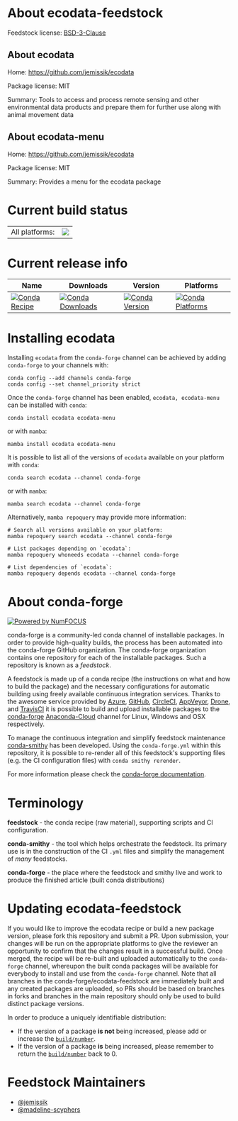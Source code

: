 About ecodata-feedstock
=======================

Feedstock license: [BSD-3-Clause](https://github.com/conda-forge/ecodata-feedstock/blob/main/LICENSE.txt)

About ecodata
-------------

Home: https://github.com/jemissik/ecodata

Package license: MIT

Summary: Tools to access and process remote sensing and other environmental
data products and prepare them for further use along with animal movement data

About ecodata-menu
------------------
Home: https://github.com/jemissik/ecodata

Package license: MIT

Summary: Provides a menu for the ecodata package

Current build status
====================


<table><tr><td>All platforms:</td>
    <td>
      <a href="https://dev.azure.com/conda-forge/feedstock-builds/_build/latest?definitionId=18766&branchName=main">
        <img src="https://dev.azure.com/conda-forge/feedstock-builds/_apis/build/status/ecodata-feedstock?branchName=main">
      </a>
    </td>
  </tr>
</table>

Current release info
====================

| Name | Downloads | Version | Platforms |
| --- | --- | --- | --- |
| [![Conda Recipe](https://img.shields.io/badge/recipe-ecodata-green.svg)](https://anaconda.org/conda-forge/ecodata) | [![Conda Downloads](https://img.shields.io/conda/dn/conda-forge/ecodata.svg)](https://anaconda.org/conda-forge/ecodata) | [![Conda Version](https://img.shields.io/conda/vn/conda-forge/ecodata.svg)](https://anaconda.org/conda-forge/ecodata) | [![Conda Platforms](https://img.shields.io/conda/pn/conda-forge/ecodata.svg)](https://anaconda.org/conda-forge/ecodata) |

Installing ecodata
==================

Installing `ecodata` from the `conda-forge` channel can be achieved by adding `conda-forge` to your channels with:

```
conda config --add channels conda-forge
conda config --set channel_priority strict
```

Once the `conda-forge` channel has been enabled, `ecodata, ecodata-menu` can be installed with `conda`:

```
conda install ecodata ecodata-menu
```

or with `mamba`:

```
mamba install ecodata ecodata-menu
```

It is possible to list all of the versions of `ecodata` available on your platform with `conda`:

```
conda search ecodata --channel conda-forge
```

or with `mamba`:

```
mamba search ecodata --channel conda-forge
```

Alternatively, `mamba repoquery` may provide more information:

```
# Search all versions available on your platform:
mamba repoquery search ecodata --channel conda-forge

# List packages depending on `ecodata`:
mamba repoquery whoneeds ecodata --channel conda-forge

# List dependencies of `ecodata`:
mamba repoquery depends ecodata --channel conda-forge
```


About conda-forge
=================

[![Powered by
NumFOCUS](https://img.shields.io/badge/powered%20by-NumFOCUS-orange.svg?style=flat&colorA=E1523D&colorB=007D8A)](https://numfocus.org)

conda-forge is a community-led conda channel of installable packages.
In order to provide high-quality builds, the process has been automated into the
conda-forge GitHub organization. The conda-forge organization contains one repository
for each of the installable packages. Such a repository is known as a *feedstock*.

A feedstock is made up of a conda recipe (the instructions on what and how to build
the package) and the necessary configurations for automatic building using freely
available continuous integration services. Thanks to the awesome service provided by
[Azure](https://azure.microsoft.com/en-us/services/devops/), [GitHub](https://github.com/),
[CircleCI](https://circleci.com/), [AppVeyor](https://www.appveyor.com/),
[Drone](https://cloud.drone.io/welcome), and [TravisCI](https://travis-ci.com/)
it is possible to build and upload installable packages to the
[conda-forge](https://anaconda.org/conda-forge) [Anaconda-Cloud](https://anaconda.org/)
channel for Linux, Windows and OSX respectively.

To manage the continuous integration and simplify feedstock maintenance
[conda-smithy](https://github.com/conda-forge/conda-smithy) has been developed.
Using the ``conda-forge.yml`` within this repository, it is possible to re-render all of
this feedstock's supporting files (e.g. the CI configuration files) with ``conda smithy rerender``.

For more information please check the [conda-forge documentation](https://conda-forge.org/docs/).

Terminology
===========

**feedstock** - the conda recipe (raw material), supporting scripts and CI configuration.

**conda-smithy** - the tool which helps orchestrate the feedstock.
                   Its primary use is in the construction of the CI ``.yml`` files
                   and simplify the management of *many* feedstocks.

**conda-forge** - the place where the feedstock and smithy live and work to
                  produce the finished article (built conda distributions)


Updating ecodata-feedstock
==========================

If you would like to improve the ecodata recipe or build a new
package version, please fork this repository and submit a PR. Upon submission,
your changes will be run on the appropriate platforms to give the reviewer an
opportunity to confirm that the changes result in a successful build. Once
merged, the recipe will be re-built and uploaded automatically to the
`conda-forge` channel, whereupon the built conda packages will be available for
everybody to install and use from the `conda-forge` channel.
Note that all branches in the conda-forge/ecodata-feedstock are
immediately built and any created packages are uploaded, so PRs should be based
on branches in forks and branches in the main repository should only be used to
build distinct package versions.

In order to produce a uniquely identifiable distribution:
 * If the version of a package **is not** being increased, please add or increase
   the [``build/number``](https://docs.conda.io/projects/conda-build/en/latest/resources/define-metadata.html#build-number-and-string).
 * If the version of a package **is** being increased, please remember to return
   the [``build/number``](https://docs.conda.io/projects/conda-build/en/latest/resources/define-metadata.html#build-number-and-string)
   back to 0.

Feedstock Maintainers
=====================

* [@jemissik](https://github.com/jemissik/)
* [@madeline-scyphers](https://github.com/madeline-scyphers/)
